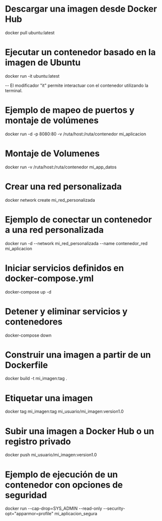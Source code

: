 # Descargar una imagen desde Docker Hub

docker pull ubuntu:latest

# Ejecutar un contenedor basado en la imagen de Ubuntu

docker run -it ubuntu:latest

-- El modificador "it" permite interactuar con el contenedor utilizando la terminal.

# Ejemplo de mapeo de puertos y montaje de volúmenes

docker run -d -p 8080:80 -v /ruta/host:/ruta/contenedor mi_aplicacion

# Montaje de Volumenes

docker run -v /ruta/host:/ruta/contenedor mi_app_datos


# Crear una red personalizada
docker network create mi_red_personalizada

# Ejemplo de conectar un contenedor a una red personalizada
docker run -d --network mi_red_personalizada --name contenedor_red mi_aplicacion

# Iniciar servicios definidos en docker-compose.yml
docker-compose up -d

# Detener y eliminar servicios y contenedores
docker-compose down

# Construir una imagen a partir de un Dockerfile
docker build -t mi_imagen:tag .

# Etiquetar una imagen
docker tag mi_imagen:tag mi_usuario/mi_imagen:version1.0

# Subir una imagen a Docker Hub o un registro privado
docker push mi_usuario/mi_imagen:version1.0

# Ejemplo de ejecución de un contenedor con opciones de seguridad

docker run --cap-drop=SYS_ADMIN --read-only --security-opt="apparmor=profile" mi_aplicacion_segura
